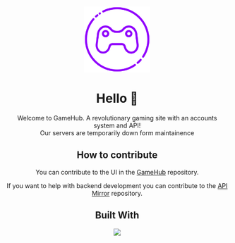 <p align="center">
<kbd>
<img src="https://raw.githubusercontent.com/GameHub88/.github/main/profile/logo.png" title="Gamehub's Logo" height="150px" />
</kbd>
</p>

<h1 align="center">Hello 👋</h1>
<p align="center">
Welcome to GameHub. A revolutionary gaming site with an accounts system and API!
<br>
Our servers are temporarily down form maintainence
</p>

<h2 align="center">How to contribute</h2>
<p align="center">
You can contribute to the UI in the <a href="https://github.com/GameHub88/GameHub">GameHub</a> repository.
</p>
<p align="center">
If you want to help with backend development you can contribute to the <a href="https://github.com/GameHub88/Mirror">API Mirror</a> repository.
</p>

<h2 align="center">Built With</h2>
<p align="center">
<img src="https://skillicons.dev/icons?i=md,html,javascript,css,nodejs,electron,github" />
</p>
